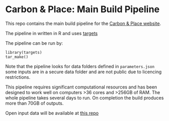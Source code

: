 # Carbon & Place: Main Build Pipeline

This repo contains the main build pipeline for the [Carbon & Place website](https://www.carbon.place).

The pipeline in written in R and uses [targets](https://books.ropensci.org/targets/)

The pipeline can be run by:

```{r}
library(targets)
tar_make()
```

Note that the pipeline looks for data folders defined in `parameters.json` some inputs are in a secure data folder and are not public due to licencing restrictions.

This pipeline requires significant computational resources and has been designed to work well on computers >36 cores and >256GB of RAM. The whole pipeline takes several days to run. On completion the build produces more than 70GB of outputs.

Open input data will be available at [this repo](https://github.com/PlaceBasedCarbonCalculator/inputdata)
